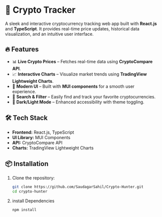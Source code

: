 # 🚀 Crypto Tracker  

A sleek and interactive cryptocurrency tracking web app built with **React.js** and **TypeScript**. It provides real-time price updates, historical data visualization, and an intuitive user interface.  

## 🔥 Features  

- 📊 **Live Crypto Prices** – Fetches real-time data using **CryptoCompare API**.  
- 📈 **Interactive Charts** – Visualize market trends using **TradingView Lightweight Charts**.  
- 🎨 **Modern UI** – Built with **MUI components** for a smooth user experience.  
- 🔎 **Search & Filter** – Easily find and track your favorite cryptocurrencies.  
- 🌙 **Dark/Light Mode** – Enhanced accessibility with theme toggling.  

## 🛠️ Tech Stack  

- **Frontend:** React.js, TypeScript  
- **UI Library:** MUI Components  
- **API:** CryptoCompare API  
- **Charts:** TradingView Lightweight Charts  

## 📦 Installation  

1. Clone the repository:  
   ```sh
   git clone https://github.com/SaudagarSahil/Crypto-Hunter.git
   cd crypto-hunter

2. install Dependencies
   ```sh
   npm install
